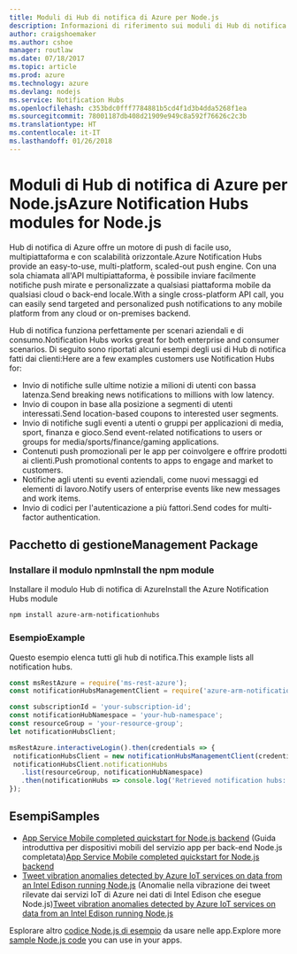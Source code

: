 ```yaml
---
title: Moduli di Hub di notifica di Azure per Node.js
description: Informazioni di riferimento sui moduli di Hub di notifica di Azure per Node.js
author: craigshoemaker
ms.author: cshoe
manager: routlaw
ms.date: 07/18/2017
ms.topic: article
ms.prod: azure
ms.technology: azure
ms.devlang: nodejs
ms.service: Notification Hubs
ms.openlocfilehash: c353bdc0fff7784881b5cd4f1d3b4dda5268f1ea
ms.sourcegitcommit: 78001187db408d21909e949c8a592f76626c2c3b
ms.translationtype: HT
ms.contentlocale: it-IT
ms.lasthandoff: 01/26/2018
---
```

# <a name="azure-notification-hubs-modules-for-nodejs"></a><span data-ttu-id="98c30-103">Moduli di Hub di notifica di Azure per Node.js</span><span class="sxs-lookup"><span data-stu-id="98c30-103">Azure Notification Hubs modules for Node.js</span></span>

<span data-ttu-id="98c30-104">Hub di notifica di Azure offre un motore di push di facile uso, multipiattaforma e con scalabilità orizzontale.</span><span class="sxs-lookup"><span data-stu-id="98c30-104">Azure Notification Hubs provide an easy-to-use, multi-platform, scaled-out push engine.</span></span> <span data-ttu-id="98c30-105">Con una sola chiamata all'API multipiattaforma, è possibile inviare facilmente notifiche push mirate e personalizzate a qualsiasi piattaforma mobile da qualsiasi cloud o back-end locale.</span><span class="sxs-lookup"><span data-stu-id="98c30-105">With a single cross-platform API call, you can easily send targeted and personalized push notifications to any mobile platform from any cloud or on-premises backend.</span></span>

<span data-ttu-id="98c30-106">Hub di notifica funziona perfettamente per scenari aziendali e di consumo.</span><span class="sxs-lookup"><span data-stu-id="98c30-106">Notification Hubs works great for both enterprise and consumer scenarios.</span></span> <span data-ttu-id="98c30-107">Di seguito sono riportati alcuni esempi degli usi di Hub di notifica fatti dai clienti:</span><span class="sxs-lookup"><span data-stu-id="98c30-107">Here are a few examples customers use Notification Hubs for:</span></span>
- <span data-ttu-id="98c30-108">Invio di notifiche sulle ultime notizie a milioni di utenti con bassa latenza.</span><span class="sxs-lookup"><span data-stu-id="98c30-108">Send breaking news notifications to millions with low latency.</span></span>
- <span data-ttu-id="98c30-109">Invio di coupon in base alla posizione a segmenti di utenti interessati.</span><span class="sxs-lookup"><span data-stu-id="98c30-109">Send location-based coupons to interested user segments.</span></span>
- <span data-ttu-id="98c30-110">Invio di notifiche sugli eventi a utenti o gruppi per applicazioni di media, sport, finanza e gioco.</span><span class="sxs-lookup"><span data-stu-id="98c30-110">Send event-related notifications to users or groups for media/sports/finance/gaming applications.</span></span>
- <span data-ttu-id="98c30-111">Contenuti push promozionali per le app per coinvolgere e offrire prodotti ai clienti.</span><span class="sxs-lookup"><span data-stu-id="98c30-111">Push promotional contents to apps to engage and market to customers.</span></span>
- <span data-ttu-id="98c30-112">Notifiche agli utenti su eventi aziendali, come nuovi messaggi ed elementi di lavoro.</span><span class="sxs-lookup"><span data-stu-id="98c30-112">Notify users of enterprise events like new messages and work items.</span></span>
- <span data-ttu-id="98c30-113">Invio di codici per l'autenticazione a più fattori.</span><span class="sxs-lookup"><span data-stu-id="98c30-113">Send codes for multi-factor authentication.</span></span>

## <a name="management-package"></a><span data-ttu-id="98c30-114">Pacchetto di gestione</span><span class="sxs-lookup"><span data-stu-id="98c30-114">Management Package</span></span>

### <a name="install-the-npm-module"></a><span data-ttu-id="98c30-115">Installare il modulo npm</span><span class="sxs-lookup"><span data-stu-id="98c30-115">Install the npm module</span></span>

<span data-ttu-id="98c30-116">Installare il modulo Hub di notifica di Azure</span><span class="sxs-lookup"><span data-stu-id="98c30-116">Install the Azure Notification Hubs module</span></span> 

```bash
npm install azure-arm-notificationhubs
```

### <a name="example"></a><span data-ttu-id="98c30-117">Esempio</span><span class="sxs-lookup"><span data-stu-id="98c30-117">Example</span></span>

<span data-ttu-id="98c30-118">Questo esempio elenca tutti gli hub di notifica.</span><span class="sxs-lookup"><span data-stu-id="98c30-118">This example lists all notification hubs.</span></span>

 ```javascript
const msRestAzure = require('ms-rest-azure');
const notificationHubsManagementClient = require('azure-arm-notificationhubs');

const subscriptionId = 'your-subscription-id';
const notificationHubNamespace = 'your-hub-namespace';
const resourceGroup = 'your-resource-group';
let notificationHubsClient;

msRestAzure.interactiveLogin().then(credentials => {
  notificationHubsClient = new notificationHubsManagementClient(credentials, subscriptionId);
  notificationHubsClient.notificationHubs
    .list(resourceGroup, notificationHubNamespace)
    .then(notificationHubs => console.log('Retrieved notification hubs: ', notificationHubs));
});
```

## <a name="samples"></a><span data-ttu-id="98c30-119">Esempi</span><span class="sxs-lookup"><span data-stu-id="98c30-119">Samples</span></span>

* <span data-ttu-id="98c30-120">[App Service Mobile completed quickstart for Node.js backend](https://azure.microsoft.com/resources/samples/app-service-mobile-nodejs-backend-quickstart/) (Guida introduttiva per dispositivi mobili del servizio app per back-end Node.js completata)</span><span class="sxs-lookup"><span data-stu-id="98c30-120">[App Service Mobile completed quickstart for Node.js backend](https://azure.microsoft.com/resources/samples/app-service-mobile-nodejs-backend-quickstart/)</span></span>
* <span data-ttu-id="98c30-121">[Tweet vibration anomalies detected by Azure IoT services on data from an Intel Edison running Node.js](https://azure.microsoft.com/resources/samples/iot-hub-nodejs-intel-edison-vibration-anomaly-detection/) (Anomalie nella vibrazione dei tweet rilevate dai servizi IoT di Azure nei dati di Intel Edison che esegue Node.js)</span><span class="sxs-lookup"><span data-stu-id="98c30-121">[Tweet vibration anomalies detected by Azure IoT services on data from an Intel Edison running Node.js](https://azure.microsoft.com/resources/samples/iot-hub-nodejs-intel-edison-vibration-anomaly-detection/)</span></span>

<span data-ttu-id="98c30-122">Esplorare altro [codice Node.js di esempio](https://azure.microsoft.com/resources/samples/?platform=nodejs) da usare nelle app.</span><span class="sxs-lookup"><span data-stu-id="98c30-122">Explore more [sample Node.js code](https://azure.microsoft.com/resources/samples/?platform=nodejs) you can use in your apps.</span></span>
